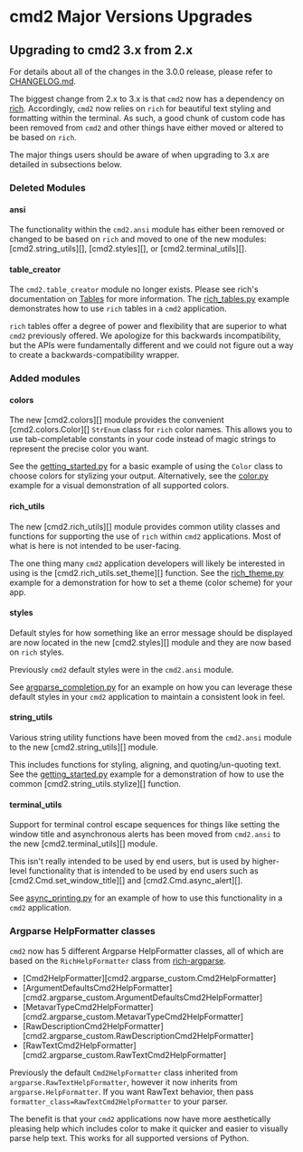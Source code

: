 # cmd2 Major Versions Upgrades

## Upgrading to cmd2 3.x from 2.x

For details about all of the changes in the 3.0.0 release, please refer to
[CHANGELOG.md](https://github.com/python-cmd2/cmd2/blob/main/CHANGELOG.md).

The biggest change from 2.x to 3.x is that `cmd2` now has a dependency on
[rich](https://github.com/Textualize/rich). Accordingly, `cmd2` now relies on `rich` for beautiful
text styling and formatting within the terminal. As such, a good chunk of custom code has been
removed from `cmd2` and other things have either moved or altered to be based on `rich`.

The major things users should be aware of when upgrading to 3.x are detailed in subsections below.

### Deleted Modules

#### ansi

The functionality within the `cmd2.ansi` module has either been removed or changed to be based on
`rich` and moved to one of the new modules: [cmd2.string_utils][], [cmd2.styles][], or
[cmd2.terminal_utils][].

#### table_creator

The `cmd2.table_creator` module no longer exists. Please see rich's documentation on
[Tables](https://rich.readthedocs.io/en/latest/tables.html) for more information. The
[rich_tables.py](https://github.com/python-cmd2/cmd2/blob/main/examples/rich_tables.py) example
demonstrates how to use `rich` tables in a `cmd2` application.

`rich` tables offer a degree of power and flexibility that are superior to what `cmd2` previously
offered. We apologize for this backwards incompatibility, but the APIs were fundamentally different
and we could not figure out a way to create a backwards-compatibility wrapper.

### Added modules

#### colors

The new [cmd2.colors][] module provides the convenient [cmd2.colors.Color][] `StrEnum` class for
`rich` color names. This allows you to use tab-completable constants in your code instead of magic
strings to represent the precise color you want.

See the
[getting_started.py](https://github.com/python-cmd2/cmd2/blob/main/examples/getting_started.py) for
a basic example of using the `Color` class to choose colors for stylizing your output.
Alternatively, see the [color.py](https://github.com/python-cmd2/cmd2/blob/main/examples/color.py)
example for a visual demonstration of all supported colors.

#### rich_utils

The new [cmd2.rich_utils][] module provides common utility classes and functions for supporting the
use of `rich` within `cmd2` applications. Most of what is here is not intended to be user-facing.

The one thing many `cmd2` application developers will likely be interested in using is the
[cmd2.rich_utils.set_theme][] function. See the
[rich_theme.py](https://github.com/python-cmd2/cmd2/blob/main/examples/rich_theme.py) example for a
demonstration for how to set a theme (color scheme) for your app.

#### styles

Default styles for how something like an error message should be displayed are now located in the
new [cmd2.styles][] module and they are now based on `rich` styles.

Previously `cmd2` default styles were in the `cmd2.ansi` module.

See
[argparse_completion.py](https://github.com/python-cmd2/cmd2/blob/main/examples/argparse_completion.py)
for an example on how you can leverage these default styles in your `cmd2` application to maintain a
consistent look in feel.

#### string_utils

Various string utility functions have been moved from the `cmd2.ansi` module to the new
[cmd2.string_utils][] module.

This includes functions for styling, aligning, and quoting/un-quoting text. See the
[getting_started.py](https://github.com/python-cmd2/cmd2/blob/main/examples/getting_started.py)
example for a demonstration of how to use the common [cmd2.string_utils.stylize][] function.

#### terminal_utils

Support for terminal control escape sequences for things like setting the window title and
asynchronous alerts has been moved from `cmd2.ansi` to the new [cmd2.terminal_utils][] module.

This isn't really intended to be used by end users, but is used by higher-level functionality that
is intended to be used by end users such as [cmd2.Cmd.set_window_title][] and
[cmd2.Cmd.async_alert][].

See [async_printing.py](https://github.com/python-cmd2/cmd2/blob/main/examples/async_printing.py)
for an example of how to use this functionality in a `cmd2` application.

### Argparse HelpFormatter classes

`cmd2` now has 5 different Argparse HelpFormatter classes, all of which are based on the
`RichHelpFormatter` class from [rich-argparse](https://github.com/hamdanal/rich-argparse).

- [Cmd2HelpFormatter][cmd2.argparse_custom.Cmd2HelpFormatter]
- [ArgumentDefaultsCmd2HelpFormatter][cmd2.argparse_custom.ArgumentDefaultsCmd2HelpFormatter]
- [MetavarTypeCmd2HelpFormatter][cmd2.argparse_custom.MetavarTypeCmd2HelpFormatter]
- [RawDescriptionCmd2HelpFormatter][cmd2.argparse_custom.RawDescriptionCmd2HelpFormatter]
- [RawTextCmd2HelpFormatter][cmd2.argparse_custom.RawTextCmd2HelpFormatter]

Previously the default `Cmd2HelpFormatter` class inherited from `argparse.RawTextHelpFormatter`,
however it now inherits from `argparse.HelpFormatter`. If you want RawText behavior, then pass
`formatter_class=RawTextCmd2HelpFormatter` to your parser.

The benefit is that your `cmd2` applications now have more aesthetically pleasing help which
includes color to make it quicker and easier to visually parse help text. This works for all
supported versions of Python.
